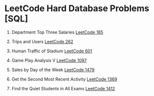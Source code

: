 # LeetCode Hard Database Problems [SQL]

1. Department Top Three Salaries [LeetCode 185](https://leetcode.com/problems/department-top-three-salaries/)

2. Trips and Users [LeetCode 262](https://leetcode.com/problems/trips-and-users/)

3. Human Traffic of Stadium [LeetCode 601](https://leetcode.com/problems/human-traffic-of-stadium/)

4. Game Play Analysis V [LeetCode 1097](https://leetcode.com/problems/game-play-analysis-v/)

5. Sales by Day of the Week [LeetCode 1479](https://leetcode.com/problems/sales-by-day-of-the-week/)

6. Get the Second Most Recent Activity [LeetCode 1369](https://leetcode.com/problems/get-the-second-most-recent-activity/)

7. Find the Quiet Students in All Exams [LeetCode 1412](https://leetcode.com/problems/find-the-quiet-students-in-all-exams/)


